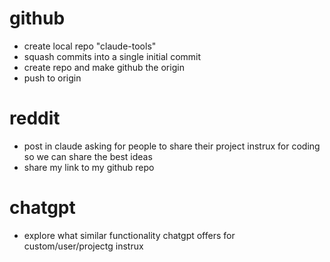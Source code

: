 
# github
- create local repo "claude-tools"
- squash commits into a single initial commit
- create repo and make github the origin
- push to origin

# reddit
- post in claude asking for people to share their project instrux for coding so we can share the best ideas
- share my link to my github repo

# chatgpt
- explore what similar functionality chatgpt offers for custom/user/projectg instrux
